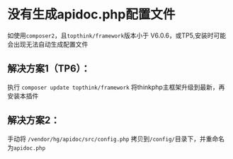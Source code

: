 # 没有生成apidoc.php配置文件

如使用`composer2`，且`topthink/framework`版本小于 V6.0.6，或TP5,安装时可能会出现无法自动生成配置文件

## 解决方案1（TP6）：
执行 `composer update topthink/framework` 将thinkphp主框架升级到最新，再安装本插件

## 解决方案2：
手动将 `/vendor/hg/apidoc/src/config.php` 拷贝到`/config/`目录下，并重命名为`apidoc.php`
